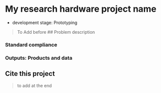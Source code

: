 # My research hardware project name

- development stage: Prototyping



> To Add before ## Problem description


### Standard compliance

### Outputs: Products and data

## Cite this project

> to add at the end


